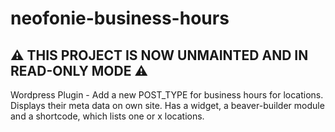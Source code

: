 # neofonie-business-hours

## **⚠️ THIS PROJECT IS NOW UNMAINTED AND IN READ-ONLY MODE ⚠️**

Wordpress Plugin - Add a new POST_TYPE for business hours for locations. Displays their meta data on own site. Has a widget, a beaver-builder module and a shortcode, which lists one or x  locations.
